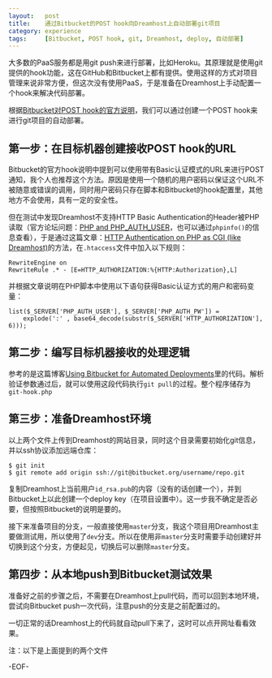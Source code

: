 ```yaml
---
layout:   post
title:    通过Bitbucket的POST hook向Dreamhost上自动部署git项目
category: experience
tags:     [Bitbucket, POST hook, git, Dreamhost, deploy, 自动部署]
---
```


大多数的PaaS服务都是用git push来进行部署，比如Heroku。其原理就是使用git提供的hook功能，这在GitHub和Bitbucket上都有提供。使用这样的方式对项目管理来说非常方便，但这次没有使用PaaS，于是准备在Dreamhost上手动配置一个hook来解决代码部署。

根据[Bitbucket对POST hook的官方说明](https://confluence.atlassian.com/display/BITBUCKET/POST+hook+management)，我们可以通过创建一个POST hook来进行git项目的自动部署。

## 第一步：在目标机器创建接收POST hook的URL

Bitbucket的官方hook说明中提到可以使用带有Basic认证模式的URL来进行POST通知，我个人也推荐这个方法。原因是使用一个随机的用户密码以保证这个URL不被随意或错误的调用，同时用户密码只存在脚本和Bitbucket的hook配置里，其他地方不会使用，具有一定的安全性。

但在测试中发现Dreamhost不支持HTTP Basic Authentication的Header被PHP读取（官方论坛问题：[PHP and PHP_AUTH_USER](https://discussion.dreamhost.com/thread-71152.html)，也可以通过`phpinfo()`的信息查看），于是通过这篇文章：[HTTP Authentication on PHP as CGI (like Dreamhost)](http://planetozh.com/blog/2009/04/http-authentication-on-php-as-cgi-like-dreamhost/)的方法，在`.htaccess`文件中加入以下规则：

	RewriteEngine on
	RewriteRule .* - [E=HTTP_AUTHORIZATION:%{HTTP:Authorization},L]

并根据文章说明在PHP脚本中使用以下语句获得Basic认证方式的用户和密码变量：

	list($_SERVER['PHP_AUTH_USER'], $_SERVER['PHP_AUTH_PW']) =
		explode(':' , base64_decode(substr($_SERVER['HTTP_AUTHORIZATION'], 6)));

## 第二步：编写目标机器接收的处理逻辑

参考的是这篇博客[Using Bitbucket for Automated Deployments](http://brandonsummers.name/blog/2012/02/10/using-bitbucket-for-automated-deployments/)里的代码。解析验证参数通过后，就可以使用这段代码执行`git pull`的过程。整个程序储存为`git-hook.php`

## 第三步：准备Dreamhost环境

以上两个文件上传到Dreamhost的网站目录，同时这个目录需要初始化git信息，并以ssh协议添加远端仓库：

	$ git init
	$ git remote add origin ssh://git@bitbucket.org/username/repo.git

复制Dreamhost上当前用户`id_rsa.pub`的内容（没有的话创建一个），并到Bitbucket上以此创建一个deploy key（在项目设置中）。这一步我不确定是否必要，但按照Bitbucket的说明是要的。

接下来准备项目的分支，一般直接使用`master`分支，我这个项目用Dreamhost主要做测试用，所以使用了`dev`分支。所以在使用非`master`分支时需要手动创建好并切换到这个分支，方便起见，切换后可以删除`master`分支。

## 第四步：从本地push到Bitbucket测试效果

准备好之前的步骤之后，不需要在Dreamhost上pull代码，而可以回到本地环境，尝试向Bitbucket push一次代码，注意push的分支是之前配置过的。

一切正常的话Dreamhost上的代码就自动pull下来了，这时可以点开网址看看效果。

注：以下是上面提到的两个文件

<script src="https://gist.github.com/mytharcher/9138422.js"></script>

-EOF-
